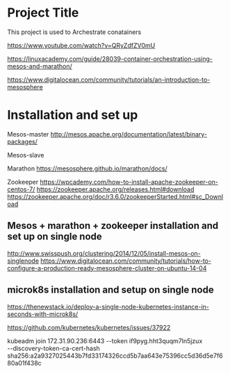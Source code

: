 # Project Title

This project is used to Archestrate conatainers 

https://www.youtube.com/watch?v=QRyZdfZV0mU

https://linuxacademy.com/guide/28039-container-orchestration-using-mesos-and-marathon/

https://www.digitalocean.com/community/tutorials/an-introduction-to-mesosphere

Installation and set up
========================


Mesos-master
http://mesos.apache.org/documentation/latest/binary-packages/



Mesos-slave



Marathon
https://mesosphere.github.io/marathon/docs/


Zookeeper
https://wpcademy.com/how-to-install-apache-zookeeper-on-centos-7/
https://zookeeper.apache.org/releases.html#download
https://zookeeper.apache.org/doc/r3.6.0/zookeeperStarted.html#sc_Download















Mesos + marathon + zookeeper installation and set up on single node
----------------------------------------------------------------------
http://www.swisspush.org/clustering/2014/12/05/install-mesos-on-singlenode
https://www.digitalocean.com/community/tutorials/how-to-configure-a-production-ready-mesosphere-cluster-on-ubuntu-14-04

microk8s installation and setup on single node
-----------------------------------------------------
https://thenewstack.io/deploy-a-single-node-kubernetes-instance-in-seconds-with-microk8s/

https://github.com/kubernetes/kubernetes/issues/37922


kubeadm join 172.31.90.236:6443 --token if9pyg.hht3quqm7ln5jzux \
    --discovery-token-ca-cert-hash sha256:a2a9327025443b7fd33174326ccd5b7aa643e75396cc5d36d5e7f680a01f438c 







































































